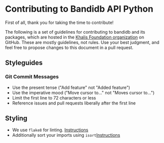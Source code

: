# Contributing to Bandidb API Python

First of all, thank you for taking the time to contribute!

The following is a set of guidelines for contributing to bandidb and its packages, which are hosted in the [Khalis Foundation organization](https://github.com/khalisfoundation) on GitHub. 
These are mostly guidelines, not rules. Use your best judgment, and feel free to propose changes to this document in a pull request.

## Styleguides
### Git Commit Messages

* Use the present tense ("Add feature" not "Added feature")
* Use the imperative mood ("Move cursor to..." not "Moves cursor to...")
* Limit the first line to 72 characters or less
* Reference issues and pull requests liberally after the first line

## Styling
* We use `flake8` for linting. [Instructions](https://flake8.pycqa.org/en/latest/)
* Additionally sort your imports using `isort`[Instructions](https://pypi.org/project/isort/)
